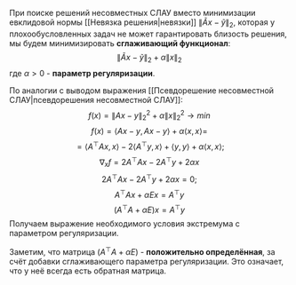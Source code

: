 При поиске решений несовместных СЛАУ вместо минимизации евклидовой нормы [[Невязка решения|невязки]] $\lVert\tilde{A}x-\tilde{y}\rVert_2$, которая у плохообусловленных задач не может гарантировать близость решения, мы будем минимизировать **сглаживающий функционал**:$$\lVert\tilde{A}x-\tilde{y}\rVert_2+\alpha\lVert x\rVert_2$$где $\alpha>0$ - **параметр регуляризации**.

По аналогии с выводом выражения [[Псевдорешение несовместной СЛАУ|псевдорешения несовместной СЛАУ]]:$$f(x)=\lVert Ax-y\rVert_2^2+\alpha\lVert x\rVert_2^2\rightarrow min$$
$$f(x)=\langle Ax-y,Ax-y\rangle+\alpha\langle x,x\rangle=$$$$=\langle A^\top Ax,x\rangle-2\langle A^\top y,x\rangle+\langle y,y\rangle+\alpha\langle x,x\rangle;$$$$\nabla_x f=2A^\top Ax-2A^\top y+2\alpha x$$$$2A^\top Ax-2A^\top y+2\alpha x=0;$$$$A^\top Ax+\alpha Ex=A^\top y$$$$(A^\top A+\alpha E)x=A^\top y$$Получаем выражение необходимого условия экстремума с параметром регуляризации. 

Заметим, что матрица $(A^\top A+\alpha E)$ - **положительно определённая**, за счёт добавки сглаживающего параметра регуляризации. Это означает, что у неё всегда есть обратная матрица.